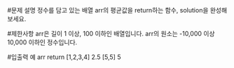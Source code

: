 #문제 설명
정수를 담고 있는 배열 arr의 평균값을 return하는 함수, solution을 완성해보세요.

#제한사항
arr은 길이 1 이상, 100 이하인 배열입니다.
arr의 원소는 -10,000 이상 10,000 이하인 정수입니다.

#입출력 예
arr	return
[1,2,3,4]	2.5
[5,5]	5